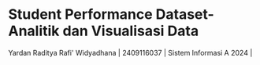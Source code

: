 # Student Performance Dataset-Analitik dan Visualisasi Data

Yardan Raditya Rafi' Widyadhana | 2409116037 | Sistem Informasi A 2024 |
